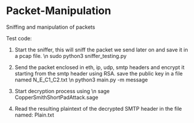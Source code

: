 # Packet-Manipulation
Sniffing and manipulation of packets

Test code:
1) Start the sniffer, this will sniff the packet we send later on and save it in a pcap file. \n
sudo python3 sniffer_testing.py

2) Send the packet enclosed in eth, ip, udp, smtp headers and encrypt it starting from the smtp header using RSA. save the public key in a file named N_E_C1_C2.txt \n
python3 main.py -m message 

3) Start decryption process using \n
sage CopperSmithShortPadAttack.sage

4) Read the resulting plaintext of the decrypted SMTP header in the file named: Plain.txt
